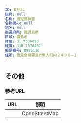 ```yaml
---
ID: D7Nzc
総称: null
名称: 鹿児島神宮
名称読み: null
別名: null
都道府県: 鹿児島県
区域: 霧島市
緯度: 31.7536693
経度: 130.7378457
郵便番号: 8995116
住所: 鹿児島県霧島市隼人町内２４９６−１
---
```


## その他

### 参考URL

| URL | 説明          |
| --- | ------------- |
|     | OpenStreetMap |
